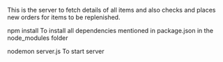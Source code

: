 This is the server to fetch details of all items and also checks and places new orders for items to be replenished.

npm install
To install all dependencies mentioned in package.json in the node_modules folder

nodemon server.js
To start server
